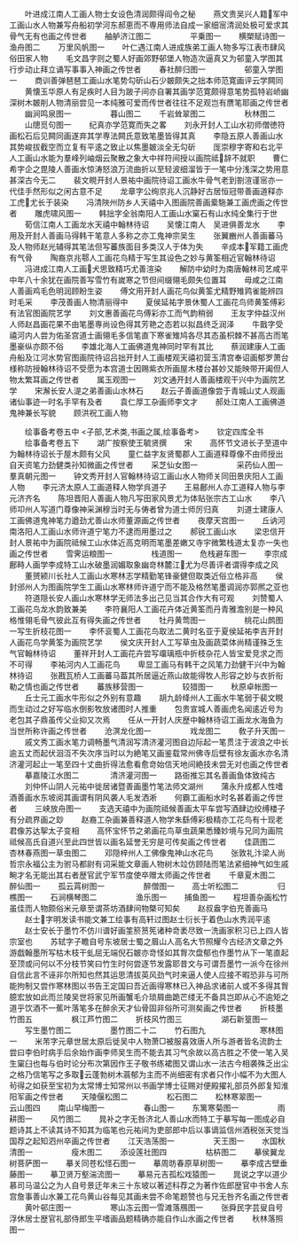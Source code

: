 <!-- { "loadSidebar": true } -->
　　叶进成江南人工画人物士女设色清润颇得阎令之秘
　　燕文贵吴兴人籍军中工画山水人物兼写舟船初学河东郝恵而不専用师法自成一家细宻清润处极可爱求其骨气无有也画之传世者
　　舳舻济江图二　　　　　平乗图一
　　横槊赋诗图一　　　　　渔舟图二
　　万里风帆图一
　　叶仁遇江南人进成族弟工画人物多写江表市肆风俗田家人物
　　毛文昌字则之蜀人好画郊野邨堡人物造次逼真又为邨童入学图其行步动止拜立诵写事事入神画之传世者
　　春社醉归图一　　　　　邨童入学图一
　　商训善弹琶琶工画山水笔势勾斫山石少皴颇失之拙本师范寛画评云学闗同
　　黄懐玉华原人有足疾时人目为跛子间亦自署其画学范寛颇得意笔势孤特岩峤幽深树木皴削人物清丽尝见一本纯雅可爱而传世者往往不足观岂有赝笔耶画之传世者
　　幽涧鸣泉图一　　　　　暮山图二
　　千岩耸翠图二　　　　　秋林图二
　　山牕觅句图一
　　纪真亦学范寛而失之畧
　　刘永开封人工山水初师僧徳符画松石后见闗同画遂弃其学専法闗氏意致笔墨皆得其真
　　李隐五原人善画山水其势峻拔截空而立复有平逺之致止以焦墨皴淡全无勾斫
　　厐崇穆字寄和右北平人工画山水能为羣峰列岫烟云聚散之象大中祥符间授以画院祗辞不就职
　　曹仁希字企之毘陵人善画水惊涛怒浪万流曲折以至轻波细溜皆于一笔中分浅深之势用意甚深古今无二
　　裴文睍开封人景祐中画院待诏工画水牛骨气老到劄渲谨宻亦一代佳手然形似之闲古意不足
　　龙章字公绚京兆人沉静好古居恒冠带善画道释亦工虎尤长于装染
　　冯清陜州防乡人天禧中入图画院善画槖駞兼工画虎画之传世者
　　雕虎啸风图一
　　韩拙字全翁南阳人工画山水窠石有山水纯全集行于世
　　荀信江南人工画龙水天禧中翰林待诏
　　吴懐江南人　吴进俱善龙水
　　李用及开封人善画马得韩干笔意人多称之亦工鬼神宗吴生
　　张翼豳州人善画蕃马及人物师赵光辅得其笔法但写蕃族面目多类汉人于体为失
　　辛成本军籍工画虎有气骨
　　陶裔京兆鄠人工画花鸟精于写生其设色之妙与黄筌相近官翰林待诏
　　冯进成江南人工画犬思致精巧尤善渲染
　　解防中幼时为南唐翰林司艺咸平中年八十余犹在画院善写雪竹有嵗寒之节但间缀翎毛颇失位置耳
　　毋咸之江南人善画鸡毛色明润顾盼生姿
　　傅文用开封人画花鸟似黄筌尤精野雉鹑雀能辨四时毛采
　　李茂善画人物清丽得中
　　夏侯延祐字景休蜀人工画花鸟师黄筌傅彩有法官图画院艺学
　　刘文惠善画花鸟傅彩亦工而气韵稍弱
　　王友字仲益汉州人师赵昌画花果不由笔墨専尚设色得其芳艳之态若以拟昌终乏润泽
　　牛戬字受禧河内人尝为佑圣宫道士画翎毛多信笔直下寒雀雉鸠各尽其态虽枳棘不甚高古而笔墨豪纵亦颇不俗
　　李雄北海人工画佛道鬼神同时罕有其比
　　蔡润建康人工画舟船及江河水势官图画院待诏吕拙开封人工画楼观天禧初营玉清宫奉诏画郁罗萧台様称防授翰林待诏不受愿为本宫道士因赐紫衣所画屋木楼台甚妙又能映带开阖但人物太繁耳画之传世者
　　属玉观图一
　　刘文通开封人善画楼观干兴中为画院艺学
　　宋澥长安人湜之弟善画山水林石
　　赵云子善画道像尝于青城山丈人观画诸仙事迹一时名手罕有及者
　　袁仁厚工杂画师李文才
　　郝处江南人工画佛道鬼神兼长写貌
　　顾洪祝工画人物






　　绘事备考卷五中
<子部,艺术类,书画之属,绘事备考>
　　钦定四库全书
　　绘事备考卷五下
　　湖广按察使王毓贤撰
　　宋
　　高怀节文进长子至道中为翰林待诏长于屋木颇有父风
　　童仁益字友贤蜀郡人工画道释尊像不由师授出自天资笔力劲健类孙知微画之传世者
　　采芝仙女图一　　　　　采药仙人图一羣真朝元图一
　　钟文秀开封人官翰林待诏工画山水人物师关同田景庆阳人工画人物
　　李元济太原人工画道释人物学呉道子
　　王易鄜州人亦工道释人物与李元济齐名
　　陈坦晋阳人善画人物凡写田家风景尤为体贴张宗古工山水
　　李八师卭州人写道门尊像神采渊穆当时无与俦者曾为道士师厉归真
　　刘道士建康人工画佛道鬼神笔力遒劲尤善山水师董源画之传世者
　　夜摩天宫图一
　　丘讷河南洛阳人工画山水师许道宁笔力不逮而用墨过之
　　郝锐工画山水
　　梁忠信开封人景祐中为画院祗候工山水体近高克明而笔墨差嫩又寺宇微繁栈道太复亦一失也画之传世者
　　雪霁运粮图一　　　　　栈道图一
　　危栈避车图一
　　李宗成鄜畤人画学李成特工山水破墨润媚取象幽竒林麓江尤为尽善评者谓得李成之风
　　董赟颍川长社人工画山水寒林志学精勤笔锋豪健但取类近俗立格非高
　　侯封邠州人为图画院学生工画山水寒林师许道宁而不能及格然笔墨调润亦郭熈之亚也
　　符道隠长安人画山水寒林学无师法多出己见当其合作大有可观
　　刘赞蜀人工画花鸟龙水韵致兼美
　　李符襄阳人工画花卉体近黄筌而丹青雅澹别是一种风格惟翎毛骨气彼此互有得失画之传世者
　　牡丹黄莺图一　　　　　桃花山鹧图一写生折枝花图一
　　李怀衮蜀人工画花鸟取法二黄时名亚于夏侯延祐李吉开封人画花鸟学黄筌为画院艺学
　　侯文庆开封人工写草虫及画蔬菜体尚精谨殊乏生气官翰林待诏
　　董祥开封人工画花卉尝写璢璃瓶中折枝杂花人皆宝爱竞求之而不可得
　　李祐河内人工画花鸟
　　卑显工画马有韩干之风笔力劲健干兴中为翰林待诏
　　张戡瓦桥人工画蕃马葢其所居逼近燕山故能得牧人形容之妙与衣折衔勒之情也画之传世者
　　蕃族移营图一　　　　　较猎图一
　　秋原卓帐图一
　　丘士元工画水牛形似之外别有意趣
　　胡九龄绛州人工画水牛笔弱于裴文睍而生动过之好写临水倒影牧放诸图时人推重
　　包贵宣城人善画虎名闻逺近号为老包其子鼎虽传父业抑又次焉
　　任从一开封人庆歴中翰林待诏工画龙水海鱼为当世所称许画之传世者
　　沧溟龙化图一　　　　　戏龙图二
　　敎子升天图一
　　戚文秀工画水笔力调畅墨气清润写清济灌河图自边际起一笔贯注于波浪之中长逾五丈而起伏洄沍不失次序当时以为絶笔又画鉴载常州佛寺后壁有徐友画水亦名清济灌河起止一笔至四十丈曲折得法愈看愈竒始信天地间絶技未尝无对也画之传世者
　　摹嘉陵江水图二　　　　清济灌河图一
　　路衙推忘其名善画鱼体致纯古
　　刘仲怀山阴人元祐中徙居诸暨善画墨竹笔法师文湖州
　　蒲永升成都人性嗜酒善画水东坡阅其画谓有阴风袭人毛发洒淅
　　何霸工画船水时名甚着画之传世者
　　三峡放舟图一
　　支选天禧中为画院祗候善画太平车尝写酒肆边绞缚楼子有分疏界画之玅
　　赵裔工杂画兼善释道人物学朱繇傅彩极精亦工花鸟有十现老君像苏达挐太子变相
　　高怀宝怀节之弟画花鸟草虫蔬果悉臻妙境与兄同为画院祗候高氏自道兴至此四世皆以画名延誉无穷是可传矣画之传世者
　　佳蔬图二　　　　　　　杏林春燕图一草虫图二
　　邓隠梓州人工佛像鬼神山水花鸟
　　张敦礼汴梁人尚哲宗永福公主为驸马都尉有词采能文章画人物树木竝仿顾陆而笔法紧细神气如生戚畹才名无能出其右者歴官武宁军节度使卒赠太师画之传世者
　　千章夏木图二　　　　　醉仙图一
　　孤云罥树图一　　　　　醉僧图一
　　高士听松图二　　　　　归樵图一
　　石涧横琴图二　　　　　渔乐图一
　　捕鱼图一
　　程坦善杂画松竹虽佳而人物颇俗米元章至谓茶坊酒肆间物槩可知矣
　　赵叔盎字伯充善画马
　　赵士字明发读书能文兼工绘事有高轩过图赵士衍长于着色山水秀润平逺
　　赵士安长于墨竹不仿川谱好画筀箊筼筅诸种竒袤尽致一洗画家积习已上四人皆宗室也
　　苏轼字子瞻自号东坡居士蜀之眉山人高名大节照耀今古经济文章之外游戯翰墨所写枯木枝干虬屈无端倪石皴亦竒怪如其胷次盘郁也作墨竹从下一笔直起至顶或问何以不分枝节笑曰竹生时何尝逐节发露耶昔文与可谓吾墨竹一派今在徐州自信此言不诬非尔所知也然其运思清拔英风劲气时来逼人使人应接不暇恐非与可所能拘制又尝作寒林图以书告王定国曰吾近画得寒林已入神品求诸前人或不多得其胷臆宏放如此而兰陵吴世将家见所画蟹毛介琐屑曲跪芒缕无不备具岂即从心不逾矩之道乎饮酒不一蕉叶落笔多在醉余天才仙骨固非俗所可测矣画之传世者
　　折枝墨竹图五　　　　　枫江芦竹图二
　　折枝风竹图三　　　　　湖石新篁图一
　　写生墨竹图二　　　　　墨竹图二十二
　　竹石图九　　　　　　　寒林图一
　　米芾字元章世居太原后徙吴中人物萧□被服喜效唐人所与游者皆名流韵士尝曰李伯时病手后余始作画李师吴生而不能去其习气余故以高古胜之不使一笔入吴生窠臼也每与伯时论分布次第因作王子敬书练裙图又谓山水一法古今相袭殊乏出尘之格乃信笔写之多取云蓬勃树木蓊郁为主而不尚细密有求者只作小幅不为大图人茍得之如获至宝初为太常博士知常州以书画学博士征赐对便殿擢礼部员外郎复知淮阳军画之传世者
　　天陵偃松图二　　　　　松石图二
　　松林寒翠图一　　　　　云山图四
　　南山早梅图一　　　　　春山图一
　　东篱寒菊图一　　　　　雨耕图一
　　风竹图二
　　晁补之字无咎济北人善山水而特工于摹写每一图成必自题诗其上不读其诗不知其为临笔也元祐间为吏部郎中后以事谪监信州酒税张天觉当国荐之起知泗州卒画之传世者
　　江天浩荡图一　　　　　天王图一
　　水国秋清图一　　　　　瘦木图二
　　添设莲社图四　　　　　枯枿图二
　　摹侯翼龙树菩萨图一
　　摹关同苍松怪石图一
　　摹周昉春原草树图一
　　摹李成古壁垂藤图一
　　摹卫贤万壑湍流图一
　　摹易元吉孤松戏猿图一
　　晁说之字以道少慕司马温公之为人自号景迂年未三十东坡以著述科荐之为著作佐郎歴官中书舍人东宫詹事善山水兼工花鸟黄山谷每见其画未尝不命笔题赞也与兄无咎齐名画之传世者
　　黄叶邨庄图一　　　　　寒山冻云图一雪滩落鴈图一
　　张舜民字芸叟自号浮休居士歴官礼部侍郎生平嗜画品题精确亦能自作山水画之传世者
　　秋林落照图一
